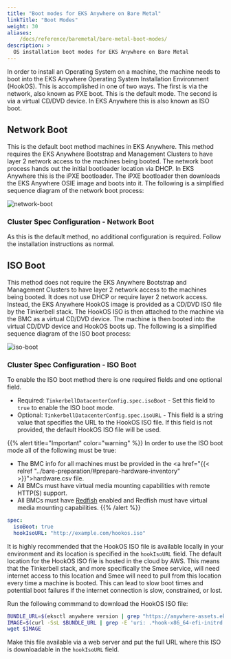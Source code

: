 ```yaml
---
title: "Boot modes for EKS Anywhere on Bare Metal"
linkTitle: "Boot Modes"
weight: 30
aliases:
    /docs/reference/baremetal/bare-metal-boot-modes/
description: >
  OS installation boot modes for EKS Anywhere on Bare Metal
---
```


In order to install an Operating System on a machine, the machine needs to boot into the EKS Anywhere Operating System Installation Environment (HookOS). This is accomplished in one of two ways. The first is via the network, also known as PXE boot. This is the default mode. The second is via a virtual CD/DVD device. In EKS Anywhere this is also known as ISO boot.

## Network Boot

This is the default boot method machines in EKS Anywhere. This method requires the EKS Anywhere Bootstrap and Management Clusters to have layer 2 network access to the machines being booted. The network boot process hands out the initial bootloader location via DHCP. In EKS Anywhere this is the iPXE bootloader. The iPXE bootloader then downloads the EKS Anywhere OSIE image and boots into it. The following is a simplified sequence diagram of the network boot process:

<!-- This is the code to generate this image
```sequence
participant EKS Anywhere
participant BMC
participant Machine
participant File Server

EKS Anywhere -> BMC: set next boot device pxe
Machine -> EKS Anywhere: get network boot program location via DHCP
Machine -> EKS Anywhere: load iPXE
Machine -> File Server: load HookOS
```
--->

![network-boot](/images/eksa-baremetal-net-boot.png)

### Cluster Spec Configuration - Network Boot

As this is the default method, no additional configuration is required. Follow the installation instructions as normal.

## ISO Boot

This method does not require the EKS Anywhere Bootstrap and Management Clusters to have layer 2 network access to the machines being booted. It does not use DHCP or require layer 2 network access. Instead, the EKS Anywhere HookOS image is provided as a CD/DVD ISO file by the Tinkerbell stack. The HookOS ISO is then attached to the machine via the BMC as a virtual CD/DVD device. The machine is then booted into the virtual CD/DVD device and HookOS boots up. The following is a simplified sequence diagram of the ISO boot process:

<!-- This is the code to generate this image
```sequence
participant EKS Anywhere
participant BMC
participant Machine
participant File Server

EKS Anywhere -> BMC: mount HookOS ISO as virtual CD/DVD device
EKS Anywhere -> BMC: set next boot device virtual CD/DVD device
Machine -> EKS Anywhere: load HookOS
EKS Anywhere -> File Server: patch and serve HookOS
```
-->

![iso-boot](/images/eksa-baremetal-iso-boot.png)

### Cluster Spec Configuration - ISO Boot

To enable the ISO boot method there is one required fields and one optional field.

- Required: `TinkerbellDatacenterConfig.spec.isoBoot` - Set this field to `true` to enable the ISO boot mode.
- Optional: `TinkerbellDatacenterConfig.spec.isoURL` - This field is a string value that specifies the URL to the HookOS ISO file. If this field is not provided, the default HookOS ISO file will be used.

{{% alert title="Important" color="warning" %}}
In order to use the ISO boot mode all of the following must be true:
- The BMC info for all machines must be provided in the <a href="{{< relref "../bare-preparation/#prepare-hardware-inventory" >}}">hardware.csv</a> file.
- All BMCs must have virtual media mounting capabilities with remote HTTP(S) support.
- All BMCs must have <a href="https://www.dmtf.org/standards/redfish">Redfish</a> enabled and Redfish must have virtual media mounting capabilities.
{{% /alert %}}

```yaml
spec:
  isoBoot: true
  hookIsoURL: "http://example.com/hookos.iso"
```

It is highly recommended that the HookOS ISO file is available locally in your environment and its location is specified in the `hookIsoURL` field. The default location for the HookOS ISO file is hosted in the cloud by AWS. This means that the Tinkerbell stack, and more specifically the Smee service, will need internet access to this location and Smee will need to pull from this location every time a machine is booted. This can lead to slow boot times and potential boot failures if the internet connection is slow, constrained, or lost.

Run the following commmand to download the HookOS ISO file:

```bash
BUNDLE_URL=$(eksctl anywhere version | grep "https://anywhere-assets.eks.amazonaws.com/releases/bundles" | tr -d ' ' | cut -d":" -f2,3)
IMAGE=$(curl -SsL $BUNDLE_URL | grep -E 'uri: .*hook-x86_64-efi-initrd.iso' | uniq | tr -d ' ' | cut -d":" -f2,3)
wget $IMAGE
```

Make this file available via a web server and put the full URL where this ISO is downloadable in the `hookIsoURL` field.

